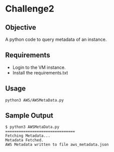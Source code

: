 # Challenge2

## Objective
A python code to query metadata of an instance.

## Requirements
- Login to the VM instance.
- Install the requirements.txt

## Usage
```
python3 AWS/AWSMetaData.py
```

## Sample Output
```
$ python3 AWSMetaData.py
===============================
Fetching Metadata...
Metadata Fetched.
AWS Metadata written to file aws_metadata.json
```
